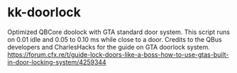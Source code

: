 # kk-doorlock
Optimized QBCore doolock with GTA standard door system.
This script runs on 0.01 idle and 0.05 to 0.10 ms while close to a door.
Credits to the QBus developers and CharlesHacks for the guide on GTA doorlock system.
https://forum.cfx.re/t/guide-lock-doors-like-a-boss-how-to-use-gtas-built-in-door-locking-system/4259344
